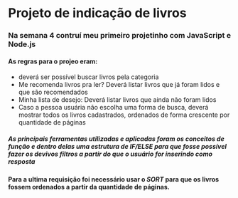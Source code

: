 # Projeto de indicação de livros

### Na semana 4 contruí meu primeiro projetinho com JavaScript e Node.js

#### As regras para o projeo eram:
* deverá ser possível buscar livros pela categoria
* Me recomenda livros pra ler? Deverá listar livros que já foram lidos e que são recomendados
* Minha lista de desejo: Deverá listar livros que ainda não foram lidos
* Caso a pessoa usuária não escolha uma forma de busca, deverá mostrar todos os livros cadastrados, ordenados de forma crescente por quantidade de páginas

##### As principais ferramentas utilizadas e aplicadas foram os conceitos de função e dentro delas uma estrutura de IF/ELSE para que fosse possível fazer os devivos filtros a partir do que o usuário for inserindo como resposta
#### Para a ultima requisição foi necessário usar o _SORT_ para que os livros fossem ordenados a partir da quantidade de páginas.